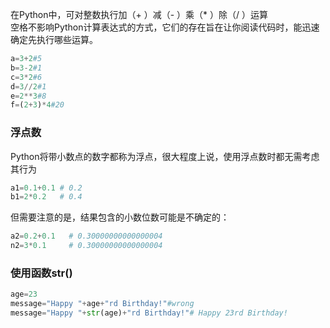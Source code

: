 在Python中，可对整数执行加（+ ）减（- ）乘（* ）除（/ ）运算  
空格不影响Python计算表达式的方式，它们的存在旨在让你阅读代码时，能迅速确定先执行哪些运算。  
```python
a=3+2#5
b=3-2#1
c=3*2#6
d=3//2#1
e=2**3#8
f=(2+3)*4#20
```

### 浮点数
Python将带小数点的数字都称为浮点，很大程度上说，使用浮点数时都无需考虑其行为
```python
a1=0.1+0.1 # 0.2
b1=2*0.2   # 0.4
```
但需要注意的是，结果包含的小数位数可能是不确定的：
```python
a2=0.2+0.1   # 0.30000000000000004
n2=3*0.1     # 0.30000000000000004
```


### 使用函数str()
```python
age=23
message="Happy "+age+"rd Birthday!"#wrong
message="Happy "+str(age)+"rd Birthday!"# Happy 23rd Birthday!
```
